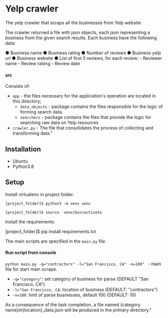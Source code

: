 # Yelp crawler

The yelp crawler that scraps all the businesses from Yelp website

The crawler returned a file with json objects, each json representing a business from the given search results.
Each business have the following data:

● Business name
● Business rating
● Number of reviews
● Business yelp url
● Business website
● List of first 5 reviews, for each review:
    - Reviewer name
    - Review raiting
    - Review date

#### src
Consists of:
  - `app` - the files necessary for the application's operation are located in this directory;
    - `data_objects` - package contains the files responsible for the logic of forming search data.
    - `searchers` - package contains the files that provide the logic for searching raw data on Yelp resources
  - `crawler.py` - The file that consolidates the process of collecting and transforming data."

## Installation
- Ubuntu
- Python3.8

## Setup
Install virtualenv in project folder.
```shell script
[project_folder]$ python3 -m venv venv
``` 
```shell script
[project_folder]$ source  venv/bin/activate
``` 

Install the requirements:

[project_folder]$ pip install requirements.txt

The main scripts are specified in the `main.py` file.

#### Run script from console

`python main.py -q="contractors" -l="San Francisco, CA" -n=100"
` - main file for start main scrape.
- `-q="category"`: set category of business for parse (DEFAULT "San Francisco, CA")
- `-l="San Francisco, CA`: location of business (DEFAULT: "contractors")
- `-n=100`: limit of parse businesses, default 100 (DEFAULT: 10)

As a consequence of the task completion, a file named {category name}_in_{location}_data.json will be produced in the primary directory."









